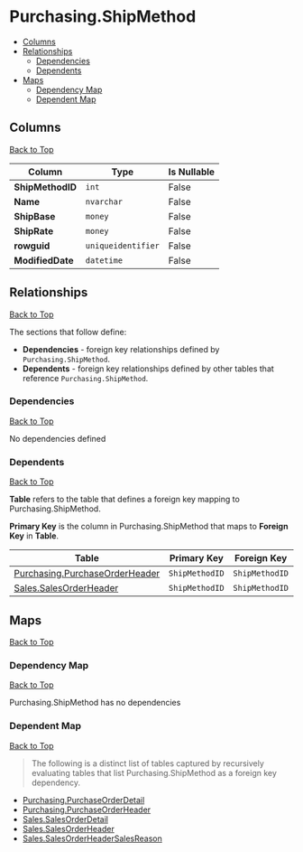# Purchasing.ShipMethod

* [Columns](#columns)
* [Relationships](#relationships)
    * [Dependencies](#dependencies)
    * [Dependents](#dependents)
* [Maps](#maps)
    * [Dependency Map](#dependency-map)
    * [Dependent Map](#dependent-map)

## Columns
[Back to Top](#purchasingshipmethod)

Column | Type | Is Nullable
-------|------|------------
**ShipMethodID** | `int` | False
**Name** | `nvarchar` | False
**ShipBase** | `money` | False
**ShipRate** | `money` | False
**rowguid** | `uniqueidentifier` | False
**ModifiedDate** | `datetime` | False

## Relationships
[Back to Top](#purchasingshipmethod)


The sections that follow define:
* **Dependencies** - foreign key relationships defined by `Purchasing.ShipMethod`.
* **Dependents** - foreign key relationships defined by other tables that reference `Purchasing.ShipMethod`.

### Dependencies
[Back to Top](#purchasingshipmethod)


No dependencies defined

### Dependents
[Back to Top](#purchasingshipmethod)

**Table** refers to the table that defines a foreign key mapping to Purchasing.ShipMethod.

**Primary Key** is the column in Purchasing.ShipMethod that maps to **Foreign Key** in **Table**.

Table | Primary Key | Foreign Key | Foreign Key Name
------|-------------|-------------|-----------------
[Purchasing.PurchaseOrderHeader](./PurchaseOrderHeader.md) | `ShipMethodID` | `ShipMethodID` | **FK_PurchaseOrderHeader_ShipMethod_ShipMethodID**
[Sales.SalesOrderHeader](../Sales/SalesOrderHeader.md) | `ShipMethodID` | `ShipMethodID` | **FK_SalesOrderHeader_ShipMethod_ShipMethodID**

## Maps
[Back to Top](#purchasingshipmethod)

### Dependency Map
[Back to Top](#purchasingshipmethod)

Purchasing.ShipMethod has no dependencies

### Dependent Map
[Back to Top](#purchasingshipmethod)

> The following is a distinct list of tables captured by recursively evaluating tables that list Purchasing.ShipMethod as a foreign key dependency.

* [Purchasing.PurchaseOrderDetail](./PurchaseOrderDetail.md)
* [Purchasing.PurchaseOrderHeader](./PurchaseOrderHeader.md)
* [Sales.SalesOrderDetail](../Sales/SalesOrderDetail.md)
* [Sales.SalesOrderHeader](../Sales/SalesOrderHeader.md)
* [Sales.SalesOrderHeaderSalesReason](../Sales/SalesOrderHeaderSalesReason.md)

